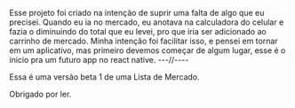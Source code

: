 Esse projeto foi criado na intenção de suprir uma falta de algo que eu precisei.
Quando eu ia no mercado, eu anotava na calculadora do celular e fazia o diminuindo do total que eu levei, pro que iria ser adicionado ao carrinho de mercado.
Minha intenção foi facilitar isso, e pensei em tornar em um aplicativo, mas primeiro devemos começar de algum lugar, esse é o inicio pra um futuro app no react native.
---//----

Essa é uma versão beta 1 de uma Lista de Mercado.

Obrigado por ler.
